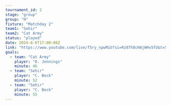 ```yaml
---
tournament_id: 2
stage: "group"
group: "H"
fixture: "Matchday 2"
team1: "Sehir"
team2: "Cat Army"
status: "played"
date: 2024-8-6T17:00:00Z
link: "https://www.youtube.com/live/fSry_npwMiU?si=Rz87h8cHAjWHv5fU&t=5480"
goals:
  - team: "Cat Army"
    player: "D. Jennings"
    minute: 46
  - team: "Sehir"
    player: "C. Beck"
    minute: 52
  - team: "Sehir"
    player: "C. Beck"
    minute: 55
---
```

